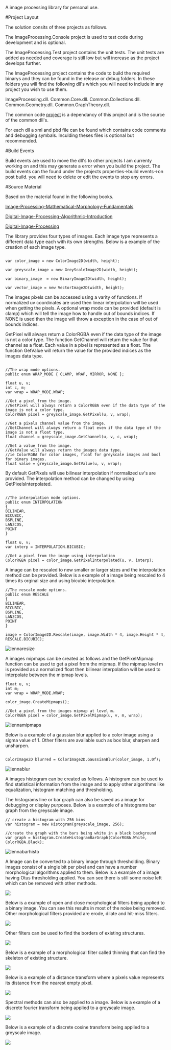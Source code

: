 A image processing library for personal use.

#Project Layout

The solution consits of three projects as follows.

The ImageProcessing.Console project is used to test code during development and is optional.

The ImageProcessing.Test project contains the unit tests. The unit tests are added as needed and coverage is still low but will increase as the project develops further.

The ImageProcessing project contains the code to build the required binarys and they can be found in the release or debug folders. In these folders you will find the following dll's which you will need to include in any project you wish to use them.

ImageProcessing.dll.
Common.Core.dll.
Common.Collections.dll.
Common.Geometry.dll.
Common.GraphTheory.dll.

The common code [project](https://github.com/Scrawk/Common) is a dependancy of this project and is the source of the common dll's.

For each dll a xml and pbd file can be found which contains code comments and debugging symbals. Inculding theses files is optional but recommended.

#Build Events

Build events are used to move the dll's to other projects I am currenty working on and this may generate a error when you build the project. The build events can the found under the projects properties->build events->on post build. you will need to delete or edit the events to stop any errors.

#Source Material

Based on the material found in the following books.

[Image-Processing-Mathematical-Morphology-Fundamentals](https://www.amazon.com/Image-Processing-Mathematical-Morphology-Fundamentals/dp/1420089439/ref=sr_1_1?crid=E6DGG5JJ6TRQ&keywords=image+processing+and+mathematical+morphology&qid=1648299647&s=books&sprefix=image+processing+and+mathematical+morphology%2Cstripbooks-intl-ship%2C309&sr=1-1)

[Digital-Image-Processing-Algorithmic-Introduction](https://www.amazon.com/Digital-Image-Processing-Algorithmic-Introduction/dp/1447166833/ref=sr_1_16?crid=HCSOG0YBH0VA&keywords=digital+image+processing+a&qid=1651558586&s=books&sprefix=digital+image+processing+a%2Cstripbooks-intl-ship%2C303&sr=1-16) 

[Digital-Image-Processing](https://www.amazon.com.au/Digital-Image-Processing-Rafael-Gonzalez-ebook/dp/B09TB8M315/ref=sr_1_5?crid=3I7WL5T6JOKMF&keywords=digital+image+processing&qid=1652665817&s=books&sprefix=digital+image+processing%2Cstripbooks%2C277&sr=1-5)

The library provides four types of images. Each image type represents a different data type each with its own strengths. Below is a example of the creation of each image type.

```

var color_image = new ColorImage2D(width, height);

var greyscale_image = new GreyScaleImage2D(width, height);

var binary_image  = new BinaryImage2D(width, height);

var vector_image = new VectorImage2D(width, height);

```

The images pixels can be accessed using a varity of functions. If normalized uv coordinates are used then linear interpolation will be used when getting the pixels.
A optional wrap mode can be provided (default is clamp) which will tell the image how to handle out of bounds indices. If NONE is used then the image will throw a exception in the case of out of bounds indices.

GetPixel will always return a ColorRGBA even if the data type of the image is not a color type. 
The function GetChannel will return the value for that channel as a float. Each value in a pixel is represented as a float.
The function GetValue will return the value for the provided indices as the images data type.

```

//The wrap mode options.
public enum WRAP_MODE { CLAMP, WRAP, MIRROR, NONE };

float u, v;
int c, m;
var wrap = WRAP_MODE.WRAP;

//Get a pixel from the image.
//GetPixel will always return a ColorRGBA even if the data type of the image is not a color type.
ColorRGBA pixel = greyscale_image.GetPixel(u, v, wrap);

//Get a pixels channel value from the image.
//GetChannel will always return a float even if the data type of the image is not a float type.
float channel = greyscale_image.GetChannel(u, v, c, wrap);

//Get a value from the image.
//GetValue will always return the images data type. 
//ie ColorRGBA for color images, float for greyscale images and bool for binary images.
float value = greyscale_image.GetValue(u, v, wrap);

```

By default GetPixels will use bilinear interpolation if normalized uv's are provided. 
The interpolation method can be changed by using GetPixelsInterpolated.

```

//The interpolation mode options.
public enum INTERPOLATION
{
BILINEAR,
BICUBIC,
BSPLINE,
LANZCOS,
POINT
}

float u, v;
var interp = INTERPOLATION.BICUBIC;

//Get a pixel from the image using interpolation
ColorRGBA pixel = color_image.GetPixelInterpolated(u, v, interp);

```

A image can be rescaled to new smaller or larger sizes and the interpolation method can be provided.
Below is a example of a image being rescaled to 4 times its orginal size and using bicubic interpolation.

```
//The rescale mode options.
public enum RESCALE
{
BILINEAR,
BICUBIC,
BSPLINE,
LANZCOS,
POINT
}

image = ColorImage2D.Rescale(image, image.Width * 4, image.Height * 4, RESCALE.BICUBIC);

```

![lennaresize](https://github.com/Scrawk/ImageProcessing/blob/master/Media/lennaResized.png)

A images mipmaps can be created as follows and the GetPixelMipmap function can be used to get a pixel from the mipmap.
If the mipmap level m is provided as a normalized float then bilinear interpolation will be used to interpolate between the mipmap levels.

```
float u, v;
int m;
var wrap = WRAP_MODE.WRAP;

color_image.CreateMipmaps();

//Get a pixel from the images mipmap at level m.
ColorRGBA pixel = color_image.GetPixelMipmap(u, v, m, wrap);

```

![lennamipmaps](https://github.com/Scrawk/ImageProcessing/blob/master/Media/lennaMipmaps.png)

Below is a example of a gaussian blur applied to a color image using a sigma value of 1. 
Other filters are available such as box blur, sharpen and unsharpen.

```

ColorImage2D blurred = ColorImage2D.GaussianBlur(color_image, 1.0f);

```

![lennablur](https://github.com/Scrawk/ImageProcessing/blob/master/Media/lennaBlur.png)

A images histogram can be created as follows. A histogram can be used to find statistical information from the image and to apply other algorithms like equalization, histogram matching and thresholding. 

The histograms line or bar graph can also be saved as a image for debugging or display purposes.
Below is a example of a histograms bar graph from the greyscale image.

```
// create a histogram with 256 bins
var histogram = new Histogram(greyscale_image, 256);

//create the graph with the bars being white in a black background
var graph = histogram.CreateHistogramBarGraph(ColorRGBA.White, ColorRGBA.Black);

```

![lennabarhisto](https://github.com/Scrawk/ImageProcessing/blob/master/Media/lennaBarHisto.png)

A Image can be converted to a binary image through thresholding. Binary images consist of a single bit per pixel and can have a number morphological algorithms applied to them. Below is a example of a image having Otus thresholding applied. You can see there is still some noise left which can be removed with other methods.

![](https://github.com/Scrawk/ImageProcessing/blob/master/Media/CoinsThreshold.png)

Below is a example of open and close morphological filters being applied to a binary image. You can see this results in most of the noise being removed. Other morphological filters provided are erode, dilate and hit-miss filters.

![](https://github.com/Scrawk/ImageProcessing/blob/master/Media/CoinsOpenClose.png)

Other filters can be used to find the borders of existing structures.

![](https://github.com/Scrawk/ImageProcessing/blob/master/Media/CoinsBorder.png)

Below is a example of a morphological filter called thinning that can find the skeleton of existing structure.

![](https://github.com/Scrawk/ImageProcessing/blob/master/Media/CoinsThinning.png)

Below is a example of a distance transform where a pixels value represents its distance from the nearest empty pixel.

![](https://github.com/Scrawk/ImageProcessing/blob/master/Media/CoinsDist.png)

Spectral methods can also be applied to a image. Below is a example of a discrete fourier transform being applied to a greyscale image. 

![](https://github.com/Scrawk/ImageProcessing/blob/master/Media/CoinsDFT.png)

Below is a example of a discrete cosine transform being applied to a greyscale image. 

![](https://github.com/Scrawk/ImageProcessing/blob/master/Media/CoinsDCT.png)





